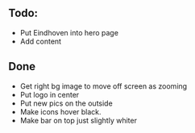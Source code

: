 ## Todo: 
* Put Eindhoven into hero page
* Add content



## Done
* Get right bg image to move off screen as zooming
* Put logo in center
* Put new pics on the outside
* Make icons hover black.
* Make bar on top just slightly whiter